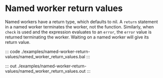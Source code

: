 # Named worker return values

Named workers have a return type, which defaults to nil.
A `return` statement in a named worker terminates
the worker, not the function.
Similarly, when `check` is used and the expression evaluates
to an `error`, the `error` value is returned terminating the worker.
Waiting on a named worker will give its return value.


::: code ./examples/named-worker-return-values/named_worker_return_values.bal :::

::: out ./examples/named-worker-return-values/named_worker_return_values.out :::